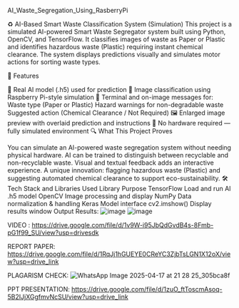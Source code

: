 AI_Waste_Segregation_Using_RasberryPi

♻️ AI-Based Smart Waste Classification System (Simulation)
This project is a simulated AI-powered Smart Waste Segregator system built using Python, OpenCV, and TensorFlow. It classifies images of waste as Paper or Plastic and identifies hazardous waste (Plastic) requiring instant chemical clearance. The system displays predictions visually and simulates motor actions for sorting waste types.

📌 Features

🧠 Real AI model (.h5) used for prediction
📸 Image classification using Raspberry Pi-style simulation
🧪 Terminal and on-image messages for:
Waste type (Paper or Plastic)
Hazard warnings for non-degradable waste
Suggested action (Chemical Clearance / Not Required)
🖼️ Enlarged image preview with overlaid prediction and instructions
🚫 No hardware required — fully simulated environment
🔍 What This Project Proves

You can simulate an AI-powered waste segregation system without needing physical hardware.
AI can be trained to distinguish between recyclable and non-recyclable waste.
Visual and textual feedback adds an interactive experience.
A unique innovation: flagging hazardous waste (Plastic) and suggesting automated chemical clearance to support eco-sustainability.
🛠️ Tech Stack and Libraries Used
Library	Purpose
TensorFlow	Load and run AI .h5 model
OpenCV	Image processing and display
NumPy	Data normalization & handling
Keras	Model interface
cv2.imshow()	Display results window
Output Results: 
![image](https://github.com/user-attachments/assets/82f2c704-4e6f-4ace-8819-42e4db12d44c)
![image](https://github.com/user-attachments/assets/34de9ada-ebae-43f5-907b-dcc29de4fc5c)




VIDEO : https://drive.google.com/file/d/1v9W-i95JbQdGvdB4s-8Fmb-pG1f99_SU/view?usp=drivesdk

REPORT PAPER: https://drive.google.com/file/d/1RqJj1hGUEYE0CReYC3ZjbTsLGN1X12oX/view?usp=drive_link

PLAGARISM CHECK: ![WhatsApp Image 2025-04-17 at 21 28 25_305bca8f](https://github.com/user-attachments/assets/93dbc4f0-7b06-4202-a74f-a5e9353ca52d)


PPT PRESENTATION: https://drive.google.com/file/d/1zuO_ftToscmAsoq-5B2IJjXGgfmvNcSU/view?usp=drive_link
